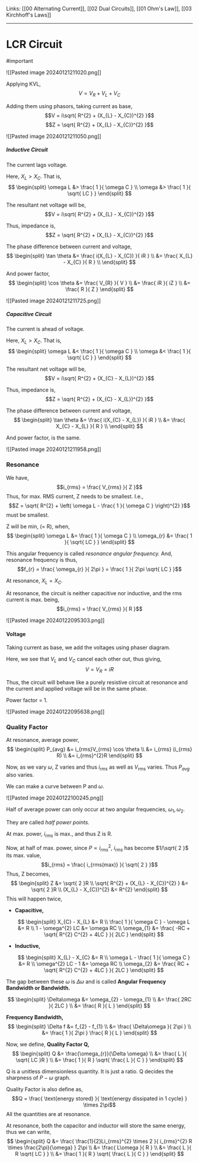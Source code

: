 Links: [[00 Alternating Current]], [[02 Dual Circuits]], [[01 Ohm's Law]], [[03 Kirchhoff's Laws]]
___
# LCR Circuit 
#important 

![[Pasted image 20240121211020.png]]

Applying KVL,
$$V = V_{R} + V_{L} + V_{C}$$

Adding them using phasors, taking current as base,
$$V = i\sqrt{ R^{2} + (X_{L} - X_{C})^{2} }$$
$$Z = \sqrt{ R^{2} + (X_{L} - X_{C})^{2} }$$

![[Pasted image 20240121211050.png]]

##### Inductive Circuit 
The current lags voltage. 

Here, $X_{L} > X_{C}$. That is,
$$
\begin{split}
\omega L &> \frac{ 1 }{ \omega C } \\
\omega &> \frac{ 1 }{ \sqrt{ LC } }
\end{split}
$$

The resultant net voltage will be,
$$V = i\sqrt{ R^{2} + (X_{L} - X_{C})^{2} }$$

Thus, impedance is,
$$Z = \sqrt{ R^{2} + (X_{L} - X_{C})^{2} }$$

The phase difference between current and voltage,
$$
\begin{split}
\tan \theta &= \frac{ i(X_{L} - X_{C}) }{ iR } \\
&= \frac{ X_{L} - X_{C} }{ R } \\
\end{split}
$$

And power factor,
$$
\begin{split}
\cos \theta &= \frac{ V_{R} }{ V } \\
&= \frac{ iR }{ iZ } \\
&= \frac{ R }{ Z }
\end{split}
$$

![[Pasted image 20240121211725.png]]

##### Capacitive Circuit 
The current is ahead of voltage. 

Here, $X_{L} > X_{C}$. That is,
$$
\begin{split}
\omega L &< \frac{ 1 }{ \omega C } \\
\omega &< \frac{ 1 }{ \sqrt{ LC } }
\end{split}
$$

The resultant net voltage will be,
$$V = i\sqrt{ R^{2} + (X_{C} - X_{L})^{2} }$$

Thus, impedance is,
$$Z = \sqrt{ R^{2} + (X_{C} - X_{L})^{2} }$$

The phase difference between current and voltage,
$$
\begin{split}
\tan \theta &= \frac{ i(X_{C} - X_{L}) }{ iR } \\
&= \frac{ X_{C} - X_{L} }{ R } \\
\end{split}
$$

And power factor, is the same. 

![[Pasted image 20240121211958.png]]

### Resonance
We have, 
$$i_{rms} = \frac{ V_{rms} }{ Z }$$
Thus, for max. RMS current, Z needs to be smallest. 
I.e.,
$$Z = \sqrt{ R^{2} + \left( \omega L - \frac{ 1 }{ \omega C } \right)^{2} }$$
must be smallest. 

Z will be min, (= R), when,
$$
\begin{split}
\omega L &= \frac{ 1 }{ \omega C } \\
\omega_{r} &= \frac{ 1 }{ \sqrt{ LC } }
\end{split}
$$

This angular frequency is called *resonance angular frequency.* 
And, resonance frequency is thus,
$$f_{r} = \frac{ \omega_{r} }{ 2\pi } = \frac{ 1 }{ 2\pi \sqrt{ LC } }$$

At resonance, $X_{L} = X_{C}$. 

 At resonance, the circuit is neither capacitive nor inductive, and the rms current is max. being,
 $$i_{rms} = \frac{ V_{rms} }{ R }$$

![[Pasted image 20240122095303.png]]

#### Voltage 
Taking current as base, we add the voltages using phaser diagram. 

Here, we see that $V_{L}$ and $V_{C}$ cancel each other out, thus giving, 
$$V = V_{R} = iR$$

Thus, the circuit will behave like a purely resistive circuit at resonance and the current and applied voltage will be in the same phase. 

Power factor = 1. 

![[Pasted image 20240122095638.png]]

### Quality Factor
At resonance, average power,
$$
\begin{split}
P_{avg} &= i_{rms}V_{rms} \cos \theta \\
&= i_{rms} (i_{rms} R) \\
&= i_{rms}^{2}R
\end{split}
$$

Now, as we vary $\omega$, Z varies and thus $i_{rms}$ as well as $V_{rms}$ varies. Thus $P_{avg}$ also varies. 

We can make a curve between P and $\omega$. 

![[Pasted image 20240122100245.png]]

Half of average power can only occur at two angular frequencies, $\omega_{1}, \omega_{2}$. 

They are called *half power points.*

At max. power, $i_{rms}$ is max., and thus Z is R.

Now, at half of max. power, since $P \propto i_{rms}^{2}$, $i_{rms}$ has become $1/\sqrt{ 2 }$ its max. value,
$$i_{rms} = \frac{ i_{rms(max)} }{ \sqrt{ 2 } }$$
Thus, Z becomes,
$$
\begin{split}
Z &= \sqrt{ 2 }R \\
\sqrt{ R^{2} + (X_{L} - X_{C})^{2} } &= \sqrt{ 2 }R \\
(X_{L} - X_{C})^{2} &= R^{2}
\end{split}
$$
This will happen twice,

- **Capacitive,**

	$$
	\begin{split}
	X_{C} - X_{L} &= R \\
	\frac{ 1 }{ \omega C } - \omega L &= R \\
	1 - \omega^{2} LC &= \omega RC \\
	\omega_{1} &= \frac{ -RC + \sqrt{ R^{2} C^{2} + 4LC } }{ 2LC }
	\end{split}
	$$

- **Inductive,**

	$$
	\begin{split}
	X_{L} - X_{C} &= R \\
	\omega L - \frac{ 1 }{ \omega C } &= R \\
	\omega^{2} LC - 1 &= \omega RC \\
	\omega_{2} &= \frac{ RC + \sqrt{ R^{2} C^{2} + 4LC } }{ 2LC }
	\end{split}
	$$

The gap between these $\omega$ is $\Delta\omega$ and is called **Angular Frequency Bandwidth or Bandwidth.**

$$
\begin{split}
\Delta\omega &= \omega_{2} - \omega_{1} \\
&= \frac{ 2RC }{ 2LC } \\
&= \frac{ R }{ L }
\end{split}
$$

**Frequency Bandwidth,**
$$
\begin{split}
\Delta f &= f_{2} - f_{1} \\
&= \frac{ \Delta\omega }{ 2\pi } \\
&= \frac{ 1 }{ 2\pi } \frac{ R }{ L }
\end{split}
$$


Now, we define, **Quality Factor Q,**
$$
\begin{split}
Q &= \frac{\omega_{r}}{\Delta \omega} \\
&= \frac{ L }{ \sqrt{ LC }R } \\
&= \frac{ 1 }{ R } \sqrt{ \frac{ L }{ C } }
\end{split}
$$

Q is a unitless dimensionless quantity. It is just a ratio. 
Q decides the sharpness of $P-\omega$ graph. 

Quality Factor is also define as,
$$Q = \frac{ \text{energy stored} }{ \text{energy dissipated in 1 cycle} } \times 2\pi$$
All the quantities are at resonance. 

At resonance, both the capacitor and inductor will store the same energy, thus we can write,
$$
\begin{split}
Q &= \frac{ \frac{1}{2}Li_{rms}^{2} \times 2 }{ i_{rms}^{2} R \times \frac{2\pi}{\omega} } 2\pi \\
&= \frac{ L\omega }{ R } \\
&= \frac{ L }{ R \sqrt{ LC } } \\
&= \frac{ 1 }{ R } \sqrt{ \frac{ L }{ C } }
\end{split}
$$


